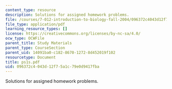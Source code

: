 ```yaml
---
content_type: resource
description: Solutions for assigned homework problems.
file: /courses/7-012-introduction-to-biology-fall-2004/096372c4043d12f75a1c79e0d9417fba_ps1s.pdf
file_type: application/pdf
learning_resource_types: []
license: https://creativecommons.org/licenses/by-nc-sa/4.0/
ocw_type: OCWFile
parent_title: Study Materials
parent_type: CourseSection
parent_uid: 14091ba0-c182-8670-1272-8d452019f102
resourcetype: Document
title: ps1s.pdf
uid: 096372c4-043d-12f7-5a1c-79e0d9417fba
---
```

Solutions for assigned homework problems.